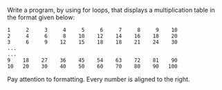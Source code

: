 Write a program, by using for loops, that displays a multiplication table in the format given below:
```
1     2     3     4     5     6     7     8     9    10
2     4     6     8    10    12    14    16    18    20
3     6     9    12    15    18    18    21    24    30
...
...
9    18    27    36    45    54    63    72    81    90
10   20    30    40    50    60    70    80    90   100
```
Pay attention to formatting. Every number is aligned to the right.
